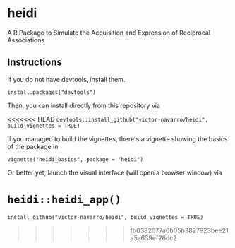 # heidi

A R Package to Simulate the Acquisition and Expression of Reciprocal Associations

## Instructions

If you do not have devtools, install them.

`install.packages("devtools")`

Then, you can install directly from this repository via

<<<<<<< HEAD
`devtools::install_github("victor-navarro/heidi", build_vignettes = TRUE)`

If you managed to build the vignettes, there's a vignette showing the basics of the package in

`vignette("heidi_basics", package = "heidi")`

Or better yet, launch the visual interface (will open a browser window) via

`heidi::heidi_app()`
=======
`install_github("victor-navarro/heidi", build_vignettes = TRUE)`
>>>>>>> fb0382077a0b05b3827923bee21a5a639ef26dc2
